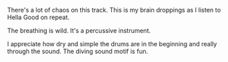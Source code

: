 There's a lot of chaos on this track. 
This is my brain droppings as I listen to Hella Good on repeat. 

The breathing is wild. It's a percussive instrument.

I appreciate how dry and simple the drums are in the beginning and really through the sound.
The diving sound motif is fun.  
